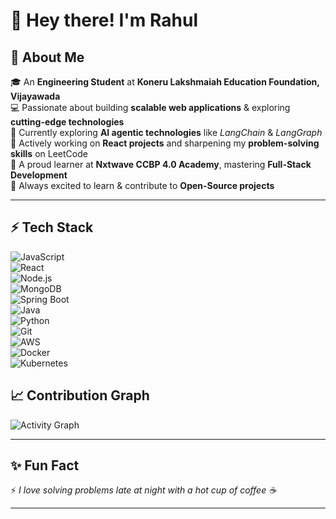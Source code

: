 # 👋 Hey there! I'm Rahul  

## 🚀 About Me  
🎓 An **Engineering Student** at **Koneru Lakshmaiah Education Foundation, Vijayawada**  
💻 Passionate about building **scalable web applications** & exploring **cutting-edge technologies**  
🤖 Currently exploring **AI agentic technologies** like *LangChain* & *LangGraph*  
🎯 Actively working on **React projects** and sharpening my **problem-solving skills** on LeetCode  
📖 A proud learner at **Nxtwave CCBP 4.0 Academy**, mastering **Full-Stack Development**  
🌱 Always excited to learn & contribute to **Open-Source projects**  

---

## ⚡ Tech Stack  
![JavaScript](https://img.shields.io/badge/-JavaScript-F7E018?style=flat&logo=javascript&logoColor=000)  
![React](https://img.shields.io/badge/-React-61DAFB?style=flat&logo=react&logoColor=000)  
![Node.js](https://img.shields.io/badge/-Node.js-339933?style=flat&logo=node.js&logoColor=fff)  
![MongoDB](https://img.shields.io/badge/-MongoDB-4EA94B?style=flat&logo=mongodb&logoColor=fff)  
![Spring Boot](https://img.shields.io/badge/-Spring%20Boot-6DB33F?style=flat&logo=springboot&logoColor=fff)  
![Java](https://img.shields.io/badge/-Java-007396?style=flat&logo=java&logoColor=fff)  
![Python](https://img.shields.io/badge/-Python-3776AB?style=flat&logo=python&logoColor=fff)  
![Git](https://img.shields.io/badge/-Git-F05032?style=flat&logo=git&logoColor=fff)  
![AWS](https://img.shields.io/badge/-AWS-232F3E?style=flat&logo=amazonaws&logoColor=fff)  
![Docker](https://img.shields.io/badge/-Docker-2496ED?style=flat&logo=docker&logoColor=fff)  
![Kubernetes](https://img.shields.io/badge/-Kubernetes-326CE5?style=flat&logo=kubernetes&logoColor=fff)  

## 📈 Contribution Graph  
![Activity Graph](https://github-readme-activity-graph.vercel.app/graph?username=EtyalaRahul&theme=tokyo-night)  

---

## ✨ Fun Fact  
⚡ *I love solving problems late at night with a hot cup of coffee ☕*  

---
